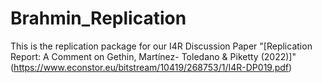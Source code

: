 # Brahmin_Replication
This is the replication package for our I4R Discussion Paper "[Replication Report: A Comment on Gethin, Martínez- Toledano & Piketty (2022)]"(https://www.econstor.eu/bitstream/10419/268753/1/I4R-DP019.pdf)
